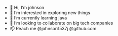 - 👋 Hi, I’m johnson
- 👀 I’m interested in exploring new things
- 🌱 I’m currently learning java
- 💞️ I’m looking to collaborate on big tech companies
- 📫 Reach me @johnson1537j @github.com

<!---
johnson1537j/johnson1537j is a ✨ special ✨ repository because its `README.md` (this file) appears on your GitHub profile.
You can click the Preview link to take a look at your changes.
--->
